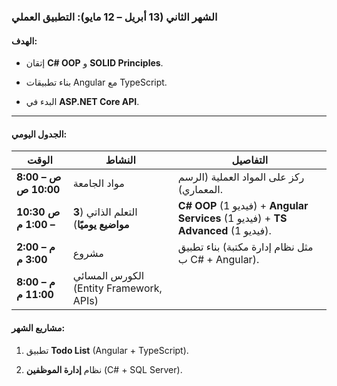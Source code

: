 ### **الشهر الثاني (13 أبريل – 12 مايو): التطبيق العملي**
#### **الهدف**:

- إتقان **C# OOP** و **SOLID Principles**.
    
- بناء تطبيقات Angular مع TypeScript.
    
- البدء في **ASP.NET Core API**.

---

#### **الجدول اليومي**:

|الوقت|النشاط|التفاصيل|
|---|---|---|
|**8:00 ص – 10:00 ص**|مواد الجامعة|ركز على المواد العملية (الرسم المعماري).|
|**10:30 ص – 1:00 م**|التعلم الذاتي (**3 مواضيع يوميًا**)|**C# OOP** (1 فيديو) + **Angular Services** (1 فيديو) + **TS Advanced** (1 فيديو).|
|**2:00 م – 3:00 م**|مشروع|بناء تطبيق (مثل نظام إدارة مكتبة ب C# + Angular).|
|**8:00 م – 11:00 م**|الكورس المسائي (Entity Framework, APIs)||

#### **مشاريع الشهر**:

1. تطبيق **Todo List** (Angular + TypeScript).
    
2. نظام **إدارة الموظفين** (C# + SQL Server).